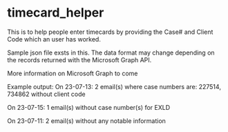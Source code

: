 # timecard_helper
This is to help people enter timecards by providing the Case# and Client Code which an user has worked.

Sample json file exsts in this. The data format may change depending on the records returned with the Microsoft Graph API.

More information on Microsoft Graph to come


Example output:
On 23-07-13: 
2 email(s) where case numbers are: 227514, 734862 without client code


On 23-07-15: 
1 email(s) without case number(s) for EXLD


On 23-07-11: 
2 email(s) without any notable information